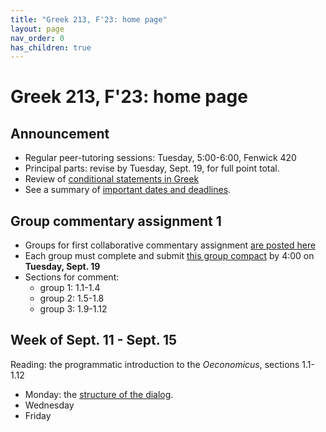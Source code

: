 ```yaml
---
title: "Greek 213, F'23: home page"
layout: page
nav_order: 0
has_children: true
---
```


# Greek 213, F'23: home page


## Announcement


- Regular peer-tutoring sessions: Tuesday, 5:00-6:00, Fenwick 420
- Principal parts: revise by Tuesday, Sept. 19, for full point total.
- Review of [conditional statements in Greek](./review/conditions/)
- See a summary of [important dates and deadlines](./deadlines/).

## Group commentary assignment 1


- Groups for first collaborative commentary assignment [are posted here](./groups/)
- Each group must complete and submit [this group compact](https://neelsmith.github.io/greek213/Greek213-GroupCompact.docx) by 4:00 on **Tuesday, Sept. 19**
- Sections for comment:
    - group 1: 1.1-1.4
    - group 2: 1.5-1.8
    - group 3: 1.9-1.12


## Week of Sept. 11 - Sept. 15

Reading: the programmatic introduction to the *Oeconomicus*, sections 1.1-1.12


- Monday: the [structure of the dialog](./classes/structure/).
- Wednesday
- Friday





